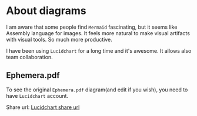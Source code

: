 # About diagrams

I am aware that some people find `Mermaid` fascinating, but it seems like Assembly language for images.
It feels more natural to make visual artifacts with visual tools. So much more productive.

I have been using `Lucidchart` for a long time and it's awesome. It allows also team collaboration.
## Ephemera.pdf

To see the original `Ephemera.pdf` diagram(and edit if you wish), you need to have `Lucidchart` account.

Share url:
[Lucidchart share url](https://lucid.app/lucidchart/126fb305-0c5e-418f-a892-de7362187f3c/edit?viewport_loc=-1585%2C5987%2C2944%2C1662%2C0_0&invitationId=inv_e961cff7-32b7-4eed-b8c2-8e2fc298bad2)